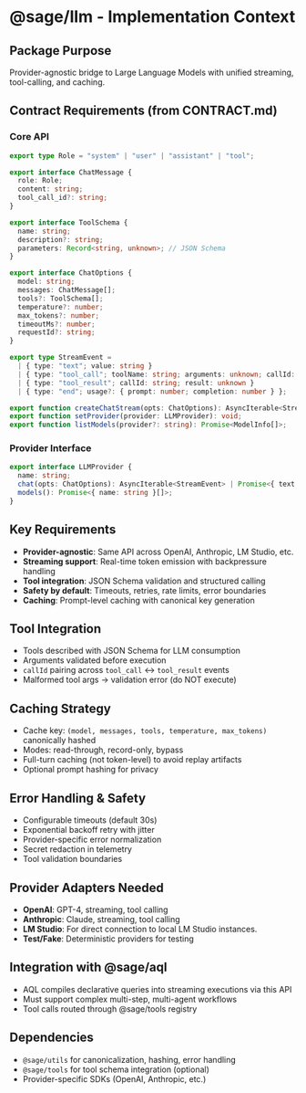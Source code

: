 # @sage/llm - Implementation Context

## Package Purpose
Provider-agnostic bridge to Large Language Models with unified streaming, tool-calling, and caching.

## Contract Requirements (from CONTRACT.md)

### Core API
```ts
export type Role = "system" | "user" | "assistant" | "tool";

export interface ChatMessage {
  role: Role;
  content: string;
  tool_call_id?: string;
}

export interface ToolSchema {
  name: string;
  description?: string;
  parameters: Record<string, unknown>; // JSON Schema
}

export interface ChatOptions {
  model: string;
  messages: ChatMessage[];
  tools?: ToolSchema[];
  temperature?: number;
  max_tokens?: number;
  timeoutMs?: number;
  requestId?: string;
}

export type StreamEvent =
  | { type: "text"; value: string }
  | { type: "tool_call"; toolName: string; arguments: unknown; callId: string }
  | { type: "tool_result"; callId: string; result: unknown }
  | { type: "end"; usage?: { prompt: number; completion: number } };

export function createChatStream(opts: ChatOptions): AsyncIterable<StreamEvent>;
export function setProvider(provider: LLMProvider): void;
export function listModels(provider?: string): Promise<ModelInfo[]>;
```

### Provider Interface
```ts
export interface LLMProvider {
  name: string;
  chat(opts: ChatOptions): AsyncIterable<StreamEvent> | Promise<{ text: string }>;
  models(): Promise<{ name: string }[]>;
}
```

## Key Requirements
- **Provider-agnostic**: Same API across OpenAI, Anthropic, LM Studio, etc.
- **Streaming support**: Real-time token emission with backpressure handling
- **Tool integration**: JSON Schema validation and structured calling
- **Safety by default**: Timeouts, retries, rate limits, error boundaries
- **Caching**: Prompt-level caching with canonical key generation

## Tool Integration
- Tools described with JSON Schema for LLM consumption
- Arguments validated before execution
- `callId` pairing across `tool_call` ↔ `tool_result` events
- Malformed tool args → validation error (do NOT execute)

## Caching Strategy
- Cache key: `(model, messages, tools, temperature, max_tokens)` canonically hashed
- Modes: read-through, record-only, bypass
- Full-turn caching (not token-level) to avoid replay artifacts
- Optional prompt hashing for privacy

## Error Handling & Safety
- Configurable timeouts (default 30s)
- Exponential backoff retry with jitter
- Provider-specific error normalization
- Secret redaction in telemetry
- Tool validation boundaries

## Provider Adapters Needed
- **OpenAI**: GPT-4, streaming, tool calling
- **Anthropic**: Claude, streaming, tool calling  
- **LM Studio**: For direct connection to local LM Studio instances.
- **Test/Fake**: Deterministic providers for testing

## Integration with @sage/aql
- AQL compiles declarative queries into streaming executions via this API
- Must support complex multi-step, multi-agent workflows
- Tool calls routed through @sage/tools registry

## Dependencies

- `@sage/utils` for canonicalization, hashing, error handling
- `@sage/tools` for tool schema integration (optional)
- Provider-specific SDKs (OpenAI, Anthropic, etc.)